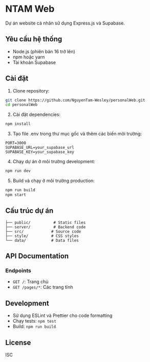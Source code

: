 # NTAM Web

Dự án website cá nhân sử dụng Express.js và Supabase.

## Yêu cầu hệ thống

- Node.js (phiên bản 16 trở lên)
- npm hoặc yarn
- Tài khoản Supabase

## Cài đặt

1. Clone repository:
```bash
git clone https://github.com/NguyenTam-Wesley/personalWeb.git
cd personalWeb
```

2. Cài đặt dependencies:
```bash
npm install
```

3. Tạo file .env trong thư mục gốc và thêm các biến môi trường:
```env
PORT=3000
SUPABASE_URL=your_supabase_url
SUPABASE_KEY=your_supabase_key
```

4. Chạy dự án ở môi trường development:
```bash
npm run dev
```

5. Build và chạy ở môi trường production:
```bash
npm run build
npm start
```

## Cấu trúc dự án

```
├── public/          # Static files
├── server/          # Backend code
├── src/            # Source code
├── style/          # CSS styles
└── data/           # Data files
```

## API Documentation

### Endpoints

- `GET /`: Trang chủ
- `GET /pages/*`: Các trang tĩnh

## Development

- Sử dụng ESLint và Prettier cho code formatting
- Chạy tests: `npm test`
- Build: `npm run build`

## License

ISC
